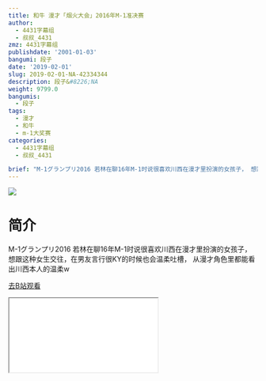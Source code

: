 ```yaml
---
title: 和牛 漫才「烟火大会」2016年M-1准决赛
author:
  - 4431字幕组
  - 叔叔_4431
zmz: 4431字幕组
publishdate: '2001-01-03'
bangumi: 段子
date: '2019-02-01'
slug: 2019-02-01-NA-42334344
description: 段子&#8226;NA
weight: 9799.0
bangumis:
  - 段子
tags:
  - 漫才
  - 和牛
  - m-1大奖赛
categories:
  - 4431字幕组
  - 叔叔_4431

brief: "M-1グランプリ2016 若林在聊16年M-1时说很喜欢川西在漫才里扮演的女孩子， 想跟这种女生交往，在男友言行很KY的时候也会温柔吐槽， 从漫才角色里都能看出川西本人的温柔w"
---
```

![](https://i.imgur.com/urVPtAP.jpg)
# 简介  
M-1グランプリ2016
若林在聊16年M-1时说很喜欢川西在漫才里扮演的女孩子，
想跟这种女生交往，在男友言行很KY的时候也会温柔吐槽，
从漫才角色里都能看出川西本人的温柔w  

[去B站观看](https://www.bilibili.com/video/av42334344/)
<div class ="resp-container"><iframe class="testiframe" src="//player.bilibili.com/player.html?aid=42334344"", scrolling="no", allowfullscreen="true" > </iframe></div> 
